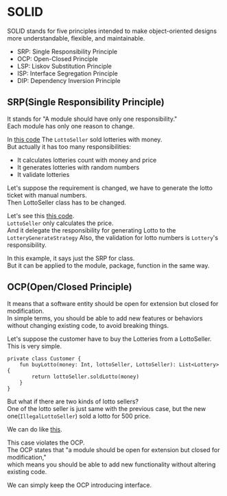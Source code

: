 # SOLID

SOLID stands for five principles intended to make object-oriented designs more understandable,
flexible, and maintainable.

* SRP: Single Responsibility Principle
* OCP: Open-Closed Principle
* LSP: Liskov Substitution Principle
* ISP: Interface Segregation Principle
* DIP: Dependency Inversion Principle

## SRP(Single Responsibility Principle)

It stands for "A module should have only one responsibility."  
Each module has only one reason to change.

In [this code](SRPViolated.kt) The `LottoSeller` sold lotteries with money.  
But actually it has too many responsibilities:

* It calculates lotteries count with money and price
* It generates lotteries with random numbers
* It validate lotteries

Let's suppose the requirement is changed,
we have to generate the lotto ticket with manual numbers.  
Then LottoSeller class has to be changed.

Let's see this [this code](SRPRefactored.kt).  
`LottoSeller` only calculates the price.  
And it delegate the responsibility for generating Lotto to the `LotteryGenerateStrategy`
Also, the validation for lotto numbers is `Lottery`'s responsibility.

In this example, it says just the SRP for class.  
But it can be applied to the module, package, function in the same way.

## OCP(Open/Closed Principle)

It means that a software entity should be open for extension but closed for modification.  
In simple terms, you should be able to add new features or behaviors without changing existing code,
to avoid breaking things.

Let's suppose the customer have to buy the Lotteries from a LottoSeller.  
This is very simple.

```koltin
private class Customer {
    fun buyLotto(money: Int, lottoSeller, LottoSeller): List<Lottery> {
        return lottoSeller.soldLotto(money)
    }
}
```

But what if there are two kinds of lotto sellers?  
One of the lotto seller is just same with the previous case, but the new one(`IllegalLottoSeller`)
sold a lotto for 500 price.  

We can do like [this](OCPViolated.kt).

This case violates the OCP.  
The OCP states that "a module should be open for extension but closed for modification,"  
which means you should be able to add new functionality without altering existing code.  

We can simply keep the OCP introducing interface.  


